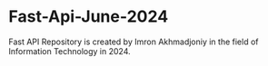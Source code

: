 # Fast-Api-June-2024
Fast API Repository is created by Imron Akhmadjoniy in the field of Information Technology in 2024.
